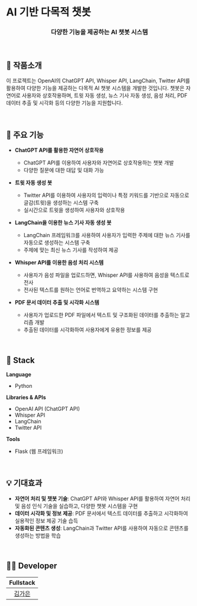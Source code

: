 # AI 기반 다목적 챗봇  
<h3 align="middle">다양한 기능을 제공하는 AI 챗봇 시스템</h3>  
<br/>

## 📝 작품소개  
이 프로젝트는 OpenAI의 ChatGPT API, Whisper API, LangChain, Twitter API를 활용하여 다양한 기능을 제공하는 다목적 AI 챗봇 시스템을 개발한 것입니다. 챗봇은 자연어로 사용자와 상호작용하며, 트윗 자동 생성, 뉴스 기사 자동 생성, 음성 처리, PDF 데이터 추출 및 시각화 등의 다양한 기능을 지원합니다.

<br/>

## 🌁 주요 기능  
- **ChatGPT API를 활용한 자연어 상호작용**  
  - ChatGPT API를 이용하여 사용자와 자연어로 상호작용하는 챗봇 개발  
  - 다양한 질문에 대한 대답 및 대화 가능  

- **트윗 자동 생성 봇**  
  - Twitter API를 이용하여 사용자의 입력이나 특정 키워드를 기반으로 자동으로 글감(트윗)을 생성하는 시스템 구축  
  - 실시간으로 트윗을 생성하여 사용자와 상호작용

- **LangChain을 이용한 뉴스 기사 자동 생성 봇**  
  - LangChain 프레임워크를 사용하여 사용자가 입력한 주제에 대한 뉴스 기사를 자동으로 생성하는 시스템 구축  
  - 주제에 맞는 최신 뉴스 기사를 작성하여 제공

- **Whisper API를 이용한 음성 처리 시스템**  
  - 사용자가 음성 파일을 업로드하면, Whisper API를 사용하여 음성을 텍스트로 전사  
  - 전사된 텍스트를 원하는 언어로 번역하고 요약하는 시스템 구현

- **PDF 문서 데이터 추출 및 시각화 시스템**  
  - 사용자가 업로드한 PDF 파일에서 텍스트 및 구조화된 데이터를 추출하는 알고리즘 개발  
  - 추출된 데이터를 시각화하여 사용자에게 유용한 정보를 제공

<br/>

## 🔧 Stack  
**Language**  
- Python  

**Libraries & APIs**  
- OpenAI API (ChatGPT API)  
- Whisper API  
- LangChain  
- Twitter API  

**Tools**  
- Flask (웹 프레임워크)  

<br/>

## 💡 기대효과  
- **자연어 처리 및 챗봇 기술**: ChatGPT API와 Whisper API를 활용하여 자연어 처리 및 음성 인식 기술을 실습하고, 다양한 챗봇 시스템을 구현  
- **데이터 시각화 및 정보 제공**: PDF 문서에서 텍스트 데이터를 추출하고 시각화하여 실용적인 정보 제공 기술 습득  
- **자동화된 콘텐츠 생성**: LangChain과 Twitter API를 사용하여 자동으로 콘텐츠를 생성하는 방법을 학습

<br/>

## 🙋‍♂️ Developer  
| Fullstack |  
| :--------: |  
| [김가은](https://github.com/gaeunamy) |
